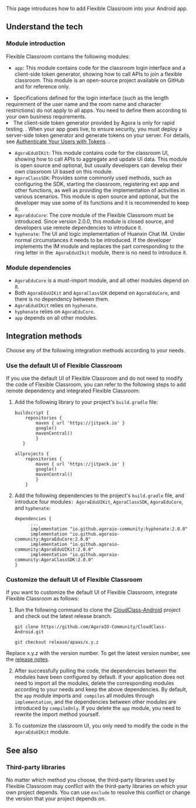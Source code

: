 This page introduces how to add Flexible Classroom into your Android app.

## Understand the tech

### Module introduction

Flexible Classroom contains the following modules:

- `app`: This module contains code for the classroom login interface and a client-side token generator, showing how to call APIs to join a flexible classroom. This module is an open-source project available on GitHub and for reference only.

<div class="alert note"><li>Specifications defined for the login interface (such as the length requirement of the user name and the room name and character restrictions) do not apply to all apps. You need to define them according to your own business requirements.</li><li>The client-side token generator provided by Agora is only for rapid testing. . When your app goes live, to ensure security, you must deploy a server-side token generator and generate tokens on your server. For details, see <a href="/cn/Real-time-Messaging/token_server_rtm?platform=All%20Platforms">Authenticate Your Users with Tokens</a>. .</li></div>

- `AgoraEduUIKit`: This module contains code for the classroom UI, showing how to call APIs to aggregate and update UI data. This module is open source and optional, but usually developers can develop their own classroom UI based on this module.
- `AgoraClassSDK`: Provides some commonly used methods, such as configuring the SDK, starting the classroom, registering ext app and other functions, as well as providing the implementation of activities in various scenarios. This module is open source and optional, but the developer may use some of its functions and it is recommended to keep it.
- `AgoraEduCore`: The core module of the Flexible Classroom must be introduced. Since version 2.0.0, this module is closed source, and developers use remote dependencies to introduce it.
- `hyphenate`: The UI and logic implementation of Huanxin Chat IM. Under normal circumstances it needs to be introduced. If the developer implements the IM module and replaces the part corresponding to the ring letter in the` AgoraEduUIkit` module, there is no need to introduce it.

### Module dependencies

- `AgoraEduCore` is a must-import module, and all other modules depend on it.
- Both `AgoraEduUIKit` and `AgoraClassSDK` depend on `AgoraEduCore`, and there is no dependency between them.
- `AgoraEduUIKit` relies on `hyphenate`.
- `hyphenate` relies on `AgoraEduCore`.
- `app` depends on all other modules.

## Integration methods

Choose any of the following integration methods according to your needs.

<a name="default_ui"></a>

### Use the default UI of Flexible Classroom

If you use the default UI of Flexible Classroom and do not need to modify the code of Flexible Classroom, you can refer to the following steps to add remote dependency and integrated Flexible Classroom:

1. Add the following library to your project's `build.gradle` file:

   ```
   buildscript {
       repositories {
           maven { url 'https://jitpack.io' }
           google()
           mavenCentral()
           }
      }

   allprojects {
       repositories {
           maven { url 'https://jitpack.io' }
           google()
           mavenCentral()
           }
       }
   ```

2. Add the following dependencies to the project's `build.gradle` file, and introduce four modules`: AgoraEduUIKit`, `AgoraClassSDK`, `AgoraEduCore`, and `hyphenate`:

   ```
   dependencies {
         ...
         implementation "io.github.agoraio-community:hyphenate:2.0.0"
         implementation "io.github.agoraio-community:AgoraEduCore:2.0.0"
         implementation "io.github.agoraio-community:AgoraEduUIKit:2.0.0"
         implementation "io.github.agoraio-community:AgoraClassSDK:2.0.0"
   }
   ```

<a name="change_default_ui"></a>

### Customize the default UI of Flexible Classroom

If you want to customize the default UI of Flexible Classroom, integrate Flexible Classroom as follows:

1. Run the following command to clone the [CloudClass-Android](https://github.com/AgoraIO-Community/CloudClass-Android) project and check out the latest release branch.

   ```
   git clone https://github.com/AgoraIO-Community/CloudClass-Android.git
   ```

   ```
   git checkout release/apaas/x.y.z
   ```

<div class="alert info">Replace x.y.z with the version number. To get the latest version number, see the <a href="/cn/agora-class/release_agora_class_android?platform=Android">release notes</a>.</div>

2. After successfully pulling the code, the dependencies between the modules have been configured by default. If your application does not need to import all the modules, delete the corresponding modules according to your needs and keep the above dependencies. By default, the `app` module imports and` compiles` all modules through `implementation`, and the dependencies between other modules are introduced by `compileOnly`. If you delete the `app` module, you need to rewrite the import method yourself.

3. To customize the classroom UI, you only need to modify the code in the` AgoraEduUIKit` module.

## See also

### Third-party libraries

No matter which method you choose, the third-party libraries used by Flexible Classroom may conflict with the third-party libraries on which your own project depends. You can use `exclude` to resolve this conflict or change the version that your project depends on.
